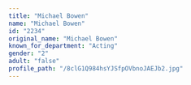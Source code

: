 ```yaml
---
title: "Michael Bowen"
name: "Michael Bowen"
id: "2234"
original_name: "Michael Bowen"
known_for_department: "Acting"
gender: "2"
adult: "false"
profile_path: "/8clG1Q984hsYJSfpOVbnoJAEJb2.jpg"
---
```

